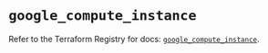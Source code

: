 # `google_compute_instance`

Refer to the Terraform Registry for docs: [`google_compute_instance`](https://registry.terraform.io/providers/hashicorp/google/6.35.0/docs/resources/compute_instance).
